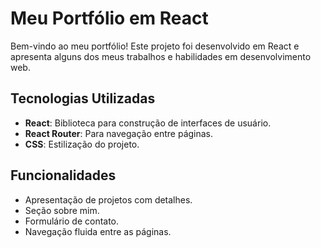 # Meu Portfólio em React

Bem-vindo ao meu portfólio! Este projeto foi desenvolvido em React e apresenta alguns dos meus trabalhos e habilidades em desenvolvimento web.


## Tecnologias Utilizadas

- **React**: Biblioteca para construção de interfaces de usuário.
- **React Router**: Para navegação entre páginas.
- **CSS**: Estilização do projeto.

## Funcionalidades

- Apresentação de projetos com detalhes.
- Seção sobre mim.
- Formulário de contato.
- Navegação fluida entre as páginas.

